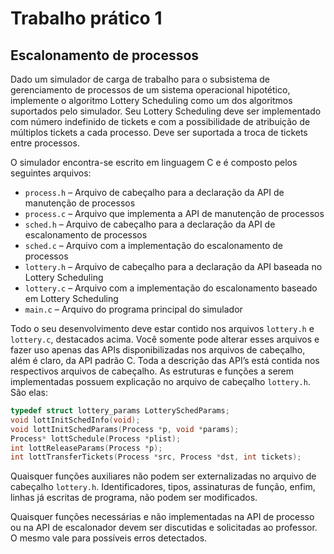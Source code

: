 # Trabalho prático 1
## Escalonamento de processos

Dado um simulador de carga de trabalho para o subsistema de gerenciamento de processos
de um sistema operacional hipotético, implemente o algoritmo Lottery Scheduling como um
dos algoritmos suportados pelo simulador. Seu Lottery Scheduling deve ser implementado
com número indefinido de tickets e com a possibilidade de atribuição de múltiplos tickets a
cada processo. Deve ser suportada a troca de tickets entre processos.

O simulador encontra-se escrito em linguagem C e é composto pelos seguintes arquivos:

*  `process.h` – Arquivo de cabeçalho para a declaração da API de manutenção de processos
*  `process.c` – Arquivo que implementa a API de manutenção de processos
*  `sched.h`   – Arquivo de cabeçalho para a declaração da API de escalonamento de processos
*  `sched.c`   – Arquivo com a implementação do escalonamento de processos
*  `lottery.h` – Arquivo de cabeçalho para a declaração da API baseada no Lottery Scheduling
*  `lottery.c` – Arquivo com a implementação do escalonamento baseado em Lottery Scheduling
*  `main.c` – Arquivo do programa principal do simulador

Todo o seu desenvolvimento deve estar contido nos arquivos `lottery.h` e `lottery.c`, destacados
acima. Você somente pode alterar esses arquivos e fazer uso apenas das APIs disponibilizadas
nos arquivos de cabeçalho, além é claro, da API padrão C.
Toda a descrição das API’s está contida nos respectivos arquivos de cabeçalho.
As estruturas e funções a serem implementadas possuem explicação no arquivo de cabeçalho
`lottery.h`. São elas:

```c
typedef struct lottery_params LotterySchedParams;
void lottInitSchedInfo(void);
void lottInitSchedParams(Process *p, void *params);
Process* lottSchedule(Process *plist);
int lottReleaseParams(Process *p);
int lottTransferTickets(Process *src, Process *dst, int tickets);
```

Quaisquer funções auxiliares não podem ser externalizadas no arquivo de cabeçalho `lottery.h`.
Identificadores, tipos, assinaturas de função, enfim, linhas já escritas de programa, não podem
ser modificados.

Quaisquer funções necessárias e não implementadas na API de processo ou na API de
escalonador devem ser discutidas e solicitadas ao professor. O mesmo vale para possíveis
erros detectados.

